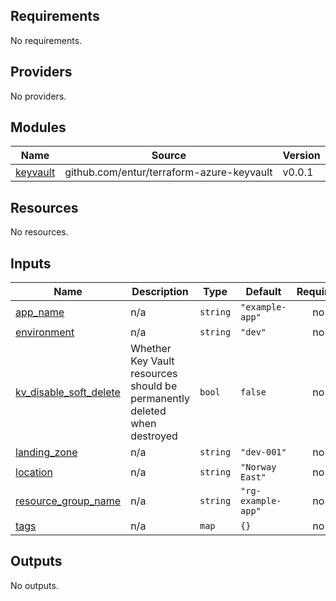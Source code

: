 <!-- BEGIN_TF_DOCS -->
## Requirements

No requirements.

## Providers

No providers.

## Modules

| Name | Source | Version |
|------|--------|---------|
| <a name="module_keyvault"></a> [keyvault](#module\_keyvault) | github.com/entur/terraform-azure-keyvault | v0.0.1 |

## Resources

No resources.

## Inputs

| Name | Description | Type | Default | Required |
|------|-------------|------|---------|:--------:|
| <a name="input_app_name"></a> [app\_name](#input\_app\_name) | n/a | `string` | `"example-app"` | no |
| <a name="input_environment"></a> [environment](#input\_environment) | n/a | `string` | `"dev"` | no |
| <a name="input_kv_disable_soft_delete"></a> [kv\_disable\_soft\_delete](#input\_kv\_disable\_soft\_delete) | Whether Key Vault resources should be permanently deleted when destroyed | `bool` | `false` | no |
| <a name="input_landing_zone"></a> [landing\_zone](#input\_landing\_zone) | n/a | `string` | `"dev-001"` | no |
| <a name="input_location"></a> [location](#input\_location) | n/a | `string` | `"Norway East"` | no |
| <a name="input_resource_group_name"></a> [resource\_group\_name](#input\_resource\_group\_name) | n/a | `string` | `"rg-example-app"` | no |
| <a name="input_tags"></a> [tags](#input\_tags) | n/a | `map` | `{}` | no |

## Outputs

No outputs.
<!-- END_TF_DOCS -->